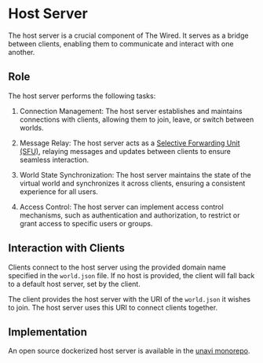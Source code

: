 # Host Server

The host server is a crucial component of The Wired. It serves as a bridge between clients, enabling them to communicate and interact with one another.

## Role

The host server performs the following tasks:

1. Connection Management: The host server establishes and maintains connections with clients, allowing them to join, leave, or switch between worlds.

2. Message Relay: The host server acts as a [Selective Forwarding Unit (SFU)](https://bloggeek.me/webrtcglossary/sfu), relaying messages and updates between clients to ensure seamless interaction.

3. World State Synchronization: The host server maintains the state of the virtual world and synchronizes it across clients, ensuring a consistent experience for all users.

4. Access Control: The host server can implement access control mechanisms, such as authentication and authorization, to restrict or grant access to specific users or groups.

## Interaction with Clients

Clients connect to the host server using the provided domain name specified in the `world.json` file. If no host is provided, the client will fall back to a default host server, set by the client.

The client provides the host server with the URI of the `world.json` it wishes to join. The host server uses this URI to connect clients together.

## Implementation

An open source dockerized host server is available in the [unavi monorepo](https://github.com/unavi-xyz/unavi/tree/main/apps/host).
